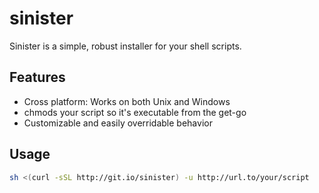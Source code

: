 # sinister

Sinister is a simple, robust installer for your shell scripts.

## Features

- Cross platform: Works on both Unix and Windows
- chmods your script so it's executable from the get-go
- Customizable and easily overridable behavior

## Usage

```sh
sh <(curl -sSL http://git.io/sinister) -u http://url.to/your/script
```
